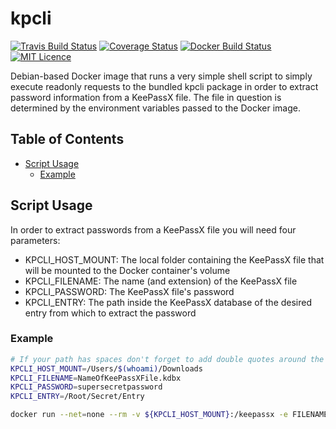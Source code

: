 # kpcli

[![Travis Build Status](https://travis-ci.org/deploymentking/kpcli.svg?branch=master)](https://travis-ci.org/deploymentking/kpcli)
[![Coverage Status](https://coveralls.io/repos/github/deploymentking/kpcli/badge.svg?branch=master)](https://coveralls.io/github/deploymentking/kpcli?branch=master)
[![Docker Build Status](https://dockerbuildbadges.quelltext.eu/status.svg?organization=thinkstackio&repository=kpcli&text=docker)](https://dockerbuildbadges.quelltext.eu/status.svg?organization=thinkstackio&repository=kpcli&text=docker)
[![MIT Licence](https://badges.frapsoft.com/os/mit/mit.svg?v=103)](https://opensource.org/licenses/mit-license.php)

Debian-based Docker image that runs a very simple shell script to simply execute readonly requests to the bundled kpcli
package in order to extract password information from a KeePassX file. The file in question is determined by the
environment variables passed to the Docker image.

## Table of Contents

- [Script Usage](#script-usage)
  * [Example](#example)

## Script Usage

In order to extract passwords from a KeePassX file you will need four parameters:
- KPCLI_HOST_MOUNT: The local folder containing the KeePassX file that will be mounted to the Docker container's volume
- KPCLI_FILENAME: The name (and extension) of the KeePassX file 
- KPCLI_PASSWORD: The KeePassX file's password
- KPCLI_ENTRY: The path inside the KeePassX database of the desired entry from which to extract the password

### Example
```bash
# If your path has spaces don't forget to add double quotes around the string
KPCLI_HOST_MOUNT=/Users/$(whoami)/Downloads
KPCLI_FILENAME=NameOfKeePassXFile.kdbx
KPCLI_PASSWORD=supersecretpassword
KPCLI_ENTRY=/Root/Secret/Entry

docker run --net=none --rm -v ${KPCLI_HOST_MOUNT}:/keepassx -e FILENAME=${KPCLI_FILENAME} -e PASSWORD=${KPCLI_PASSWORD} -e ENTRY=${KPCLI_ENTRY} thinkstackio/kpcli:latest
```
